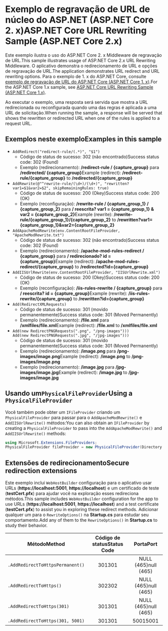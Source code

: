 # <a name="aspnet-core-url-rewriting-sample-aspnet-core-2x"></a><span data-ttu-id="ed3b1-101">Exemplo de regravação de URL de núcleo do ASP.NET (ASP.NET Core 2. x)</span><span class="sxs-lookup"><span data-stu-id="ed3b1-101">ASP.NET Core URL Rewriting Sample (ASP.NET Core 2.x)</span></span>

<span data-ttu-id="ed3b1-102">Este exemplo ilustra o uso do ASP.NET Core 2. x Middleware de regravação de URL.</span><span class="sxs-lookup"><span data-stu-id="ed3b1-102">This sample illustrates usage of ASP.NET Core 2.x URL Rewriting Middleware.</span></span> <span data-ttu-id="ed3b1-103">O aplicativo demonstra o redirecionamento de URL e opções de regravação de URL.</span><span class="sxs-lookup"><span data-stu-id="ed3b1-103">The application demonstrates URL redirect and URL rewriting options.</span></span> <span data-ttu-id="ed3b1-104">Para o exemplo de 1. x do ASP.NET Core, consulte [exemplo de regravação de URL do ASP.NET Core (ASP.NET Core 1. x)](https://github.com/aspnet/Docs/tree/master/aspnetcore/fundamentals/url-rewriting/samples/1.x).</span><span class="sxs-lookup"><span data-stu-id="ed3b1-104">For the ASP.NET Core 1.x sample, see [ASP.NET Core URL Rewriting Sample (ASP.NET Core 1.x)](https://github.com/aspnet/Docs/tree/master/aspnetcore/fundamentals/url-rewriting/samples/1.x).</span></span>

<span data-ttu-id="ed3b1-105">Ao executar o exemplo, uma resposta será servida que mostra a URL redirecionada ou reconfigurada quando uma das regras é aplicada a uma URL de solicitação.</span><span class="sxs-lookup"><span data-stu-id="ed3b1-105">When running the sample, a response will be served that shows the rewritten or redirected URL when one of the rules is applied to a request URL.</span></span>

## <a name="examples-in-this-sample"></a><span data-ttu-id="ed3b1-106">Exemplos neste exemplo</span><span class="sxs-lookup"><span data-stu-id="ed3b1-106">Examples in this sample</span></span>

* `AddRedirect("redirect-rule/(.*)", "$1")`
  - <span data-ttu-id="ed3b1-107">Código de status de sucesso: 302 (não encontrado)</span><span class="sxs-lookup"><span data-stu-id="ed3b1-107">Success status code: 302 (Found)</span></span>
  - <span data-ttu-id="ed3b1-108">Exemplo (redirecionamento): **/redirect-rule / {capture_group}** para **/redirected/ {capture_group}**</span><span class="sxs-lookup"><span data-stu-id="ed3b1-108">Example (redirect): **/redirect-rule/{capture_group}** to **/redirected/{capture_group}**</span></span>
* `AddRewrite(@"^rewrite-rule/(\d+)/(\d+)", "rewritten?var1=$1&var2=$2", skipRemainingRules: true)`
  - <span data-ttu-id="ed3b1-109">Código de status de sucesso: 200 (Okey)</span><span class="sxs-lookup"><span data-stu-id="ed3b1-109">Success status code: 200 (OK)</span></span>
  - <span data-ttu-id="ed3b1-110">Exemplo (reconfiguração): **/rewrite-rule / {capture_group_1} / {capture_group_2}** para **/ reescrita? var1 = {capture_group_1} & var2 = {capture_group_2}**</span><span class="sxs-lookup"><span data-stu-id="ed3b1-110">Example (rewrite): **/rewrite-rule/{capture_group_1}/{capture_group_2}** to **/rewritten?var1={capture_group_1}&var2={capture_group_2}**</span></span>
* `AddApacheModRewrite(env.ContentRootFileProvider, "ApacheModRewrite.txt")`
  - <span data-ttu-id="ed3b1-111">Código de status de sucesso: 302 (não encontrado)</span><span class="sxs-lookup"><span data-stu-id="ed3b1-111">Success status code: 302 (Found)</span></span>
  - <span data-ttu-id="ed3b1-112">Exemplo (redirecionamento): **/apache-mod-rules-redirect / {capture_group}** para **/ redirecionado? id = {capture_group}**</span><span class="sxs-lookup"><span data-stu-id="ed3b1-112">Example (redirect): **/apache-mod-rules-redirect/{capture_group}** to **/redirected?id={capture_group}**</span></span>
* `AddIISUrlRewrite(env.ContentRootFileProvider, "IISUrlRewrite.xml")`
  - <span data-ttu-id="ed3b1-113">Código de status de sucesso: 200 (Okey)</span><span class="sxs-lookup"><span data-stu-id="ed3b1-113">Success status code: 200 (OK)</span></span>
  - <span data-ttu-id="ed3b1-114">Exemplo (reconfiguração): **/iis-rules-rewrite / {capture_group}** para **/ reescrita? id = {capture_group}**</span><span class="sxs-lookup"><span data-stu-id="ed3b1-114">Example (rewrite): **/iis-rules-rewrite/{capture_group}** to **/rewritten?id={capture_group}**</span></span>
* `Add(RedirectXMLRequests)`
  - <span data-ttu-id="ed3b1-115">Código de status de sucesso: 301 (movido permanentemente)</span><span class="sxs-lookup"><span data-stu-id="ed3b1-115">Success status code: 301 (Moved Permanently)</span></span>
  - <span data-ttu-id="ed3b1-116">Exemplo (redirecionamento): **/file.xml** para **/xmlfiles/file.xml**</span><span class="sxs-lookup"><span data-stu-id="ed3b1-116">Example (redirect): **/file.xml** to **/xmlfiles/file.xml**</span></span>
* `Add(new RedirectPNGRequests(".png", "/png-images")))`<br>`Add(new RedirectPNGRequests(".jpg", "/jpg-images")))`
  - <span data-ttu-id="ed3b1-117">Código de status de sucesso: 301 (movido permanentemente)</span><span class="sxs-lookup"><span data-stu-id="ed3b1-117">Success status code: 301 (Moved Permanently)</span></span>
  - <span data-ttu-id="ed3b1-118">Exemplo (redirecionamento): **/image.png** para **/png-images/image.png**</span><span class="sxs-lookup"><span data-stu-id="ed3b1-118">Example (redirect): **/image.png** to **/png-images/image.png**</span></span>
  - <span data-ttu-id="ed3b1-119">Exemplo (redirecionamento): **/image.jpg** para **/jpg-images/image.jpg**</span><span class="sxs-lookup"><span data-stu-id="ed3b1-119">Example (redirect): **/image.jpg** to **/jpg-images/image.jpg**</span></span>

## <a name="using-a-physicalfileprovider"></a><span data-ttu-id="ed3b1-120">Usando um`PhysicalFileProvider`</span><span class="sxs-lookup"><span data-stu-id="ed3b1-120">Using a `PhysicalFileProvider`</span></span>
<span data-ttu-id="ed3b1-121">Você também pode obter um `IFileProvider` criando um `PhysicalFileProvider` para passar para o `AddApacheModRewrite()` e `AddIISUrlRewrite()` métodos:</span><span class="sxs-lookup"><span data-stu-id="ed3b1-121">You can also obtain an `IFileProvider` by creating a `PhysicalFileProvider` to pass into the `AddApacheModRewrite()` and `AddIISUrlRewrite()` methods:</span></span>
```csharp
using Microsoft.Extensions.FileProviders;
PhysicalFileProvider fileProvider = new PhysicalFileProvider(Directory.GetCurrentDirectory());
```
## <a name="secure-redirection-extensions"></a><span data-ttu-id="ed3b1-122">Extensões de redirecionamento</span><span class="sxs-lookup"><span data-stu-id="ed3b1-122">Secure redirection extensions</span></span>
<span data-ttu-id="ed3b1-123">Este exemplo inclui `WebHostBuilder` configuração para o aplicativo usar URLs (**https://localhost:5001**, **https://localhost**) e um certificado de teste (**testCert.pfx**) para ajudar você na exploração esses redireciona métodos.</span><span class="sxs-lookup"><span data-stu-id="ed3b1-123">This sample includes `WebHostBuilder` configuration for the app to use URLs (**https://localhost:5001**, **https://localhost**) and a test certificate (**testCert.pfx**) to assist you in exploring these redirect methods.</span></span> <span data-ttu-id="ed3b1-124">Adicionar qualquer um para o `RewriteOptions()` na **Startup.cs** para estudar seu comportamento.</span><span class="sxs-lookup"><span data-stu-id="ed3b1-124">Add any of them to the `RewriteOptions()` in **Startup.cs** to study their behavior.</span></span>

<span data-ttu-id="ed3b1-125">Método</span><span class="sxs-lookup"><span data-stu-id="ed3b1-125">Method</span></span> | <span data-ttu-id="ed3b1-126">Código de status</span><span class="sxs-lookup"><span data-stu-id="ed3b1-126">Status Code</span></span> | <span data-ttu-id="ed3b1-127">Porta</span><span class="sxs-lookup"><span data-stu-id="ed3b1-127">Port</span></span>
--- | :---: | :---:
`.AddRedirectToHttpsPermanent()` | <span data-ttu-id="ed3b1-128">301</span><span class="sxs-lookup"><span data-stu-id="ed3b1-128">301</span></span> | <span data-ttu-id="ed3b1-129">NULL (465)</span><span class="sxs-lookup"><span data-stu-id="ed3b1-129">null (465)</span></span>
`.AddRedirectToHttps()` | <span data-ttu-id="ed3b1-130">302</span><span class="sxs-lookup"><span data-stu-id="ed3b1-130">302</span></span> | <span data-ttu-id="ed3b1-131">NULL (465)</span><span class="sxs-lookup"><span data-stu-id="ed3b1-131">null (465)</span></span>
`.AddRedirectToHttps(301)` | <span data-ttu-id="ed3b1-132">301</span><span class="sxs-lookup"><span data-stu-id="ed3b1-132">301</span></span> | <span data-ttu-id="ed3b1-133">NULL (465)</span><span class="sxs-lookup"><span data-stu-id="ed3b1-133">null (465)</span></span>
`.AddRedirectToHttps(301, 5001)` | <span data-ttu-id="ed3b1-134">301</span><span class="sxs-lookup"><span data-stu-id="ed3b1-134">301</span></span> | <span data-ttu-id="ed3b1-135">5001</span><span class="sxs-lookup"><span data-stu-id="ed3b1-135">5001</span></span>
